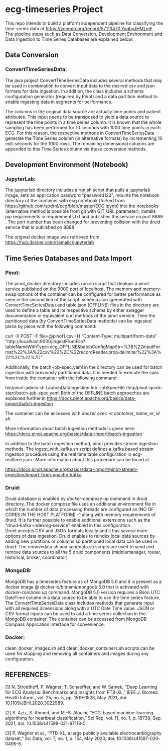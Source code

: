 # ecg-timeseries Project

This repo intends to build a platform independent pipeline for classifying the time-series data of https://zenodo.org/record/5711347#.YaqbvJHMLmF . The pipeline steps such as Data Conversion, Development Environment and Data Ingestion to Time Series Databases are explained below:

## Data Conversion

### ConvertTimeSeriesData:
The java project ConvertTimeSeriesData includes several methods that may be used in combination to convert input data to the desired csv and json formats for data ingestion. In addition, the class includes a schema configuration generator (required by Pinot) and a data partition method to enable ingesting data in segments for performance. 

The columns in the original data source are actually time points and patient attributes. This input needs to be transposed to yield a data source to represent the time points in a time series column. It is known that the whole sampling has been performed for 10 seconds with 1000 time points in each ECG. For this reason, the respective methods in ConvertTimeSeriesData generate the Time Series column (in alternative formats) by incrementing 10 milli seconds for the 1000 rows. The remaining dimensional columns are appended to this Time Series column via these conversion methods.     

## Development Environment (Notebook)

### JupyterLab:
The jupyterlab directory includes a run.sh script that pulls a jupyterlab image, sets an application password "password123", mounts the notebook directory of the container with ecg notebook (forked from https://github.com/spdrnl/ecg/blob/master/ECG.ipynb) into the notebooks  (alternative method is possible from git with GIT_URL parameter), installs pip requirements in requirements.txt and publishes the service on port 8889 . The port number has been changed for preventing collision with the druid service that is published on 8888

The original docker image was retrieved from https://hub.docker.com/r/amalic/jupyterlab

## Time Series Databases and Data Import

### Pinot:
The pinot_docker directory includes run.sh script that deploys a pinot service published on the 9000 port of localhost. The memory and memory-swap options of the container can be configured for better performance as seen in the second line of the script. schema.json (generated with ConvertTimeSeriesData) and table.json (OFFLINE) files in the directory are used to define a table and its respective schema by either swagger documentation or equivalent curl methods of the pinot service. Then the partitioned data (by ConvertTimeSeriesData methods) can be ingested piece by piece with the following command:

curl -X POST -F file=@pinot1.csv -H "Content-Type: multipart/form-data" "http://localhost:9000/ingestFromFile?tableNameWithType=ecg_OFFLINE&batchConfigMapStr=%7B%22inputFormat%22%3A%22csv%22%2C%22recordReader.prop.delimiter%22%3A%22%2C%22%7D"

Additionally, the batch-job-spec.yaml in the directory can be used for batch ingestion with previously partitioned data. It is needed to execute the spec from inside the container with the following command:

bin/pinot-admin.sh LaunchDataIngestionJob -jobSpecFile /tmp/pinot-quick-start/batch-job-spec.yaml Both of the OFFLINE batch approaches are explained further in https://docs.pinot.apache.org/basics/data-import/batch-ingestion

The container can be accessed with _docker exec -it container_name_or_id sh_ 

More information about batch ingestion methods is given here: https://docs.pinot.apache.org/basics/data-import/batch-ingestion 

In addition to the batch ingestion method, pinot provides stream ingestion methods. The ingest_with_kafka.sh script defines a kafka based stream ingestion procedure using the real time table configuration in ecg-realtime.json : More information about this procedure can be found at

https://docs.pinot.apache.org/basics/data-import/pinot-stream-ingestion/import-from-apache-kafka


### Druid:
 Druid database is enabled by _docker-compose up_ command in druid directory. The docker compose file uses an additional environment file in which the number of data processing threads are configured as (NO OF CORES IN THE HOST PLATFORM) -1 along with memory requirements of druid. It is further possible to enable additional extensions such as the "druid-kafka-indexing-service" enabled in this configuration.  
Druid accepts CSV and JSON formats locally and it has several more options of data ingestion. Druid enables to reindex local data sources by adding new partitions or columns so partitioned local data can be used in druid. The removedata.sh and senddata.sh scripts are used to send and remove data sources to all the 5 druid components (middlemanager, router, historical, broker, coordinator) 


### MongoDB: 
MongoDB has a timeseries feature as of MongoDB 5.0 and it is present as a docker image @ docker.io/bitnami/mongodb:5.0 that is activated with _docker-compose up_ command.
MongoDB 5.0 version  requires a Bson UTC DateTime column in a data source to be able to use the time series feature. The ConvertTimeSeriesData class includes methods that generate input with all required dimensions along with a UTC Date Time value. JSON or CSV format inputs can be used to add a time series collection in the MongoDB container. The container can be accessed from MongoDB Compass Application interface for convenience. 

### Docker: 
clean_docker_images.sh and clean_docker_containers.sh scripts can be used for stopping and removing all containers and images during any configuration.



## REFERENCES:
[1]	N. Strodthoff, P. Wagner, T. Schaeffter, and W. Samek, “Deep Learning for ECG Analysis: Benchmarks and Insights from PTB-XL,” IEEE J. Biomed. Health Inform., vol. 25, no. 5, pp. 1519–1528, May 2021, doi: 10.1109/JBHI.2020.3022989.

[2]	S. Aziz, S. Ahmed, and M.-S. Alouini, “ECG-based machine-learning algorithms for heartbeat classification,” Sci Rep, vol. 11, no. 1, p. 18738, Sep. 2021, doi: 10.1038/s41598-021-97118-5.

[3]	P. Wagner et al., “PTB-XL, a large publicly available electrocardiography dataset,” Sci Data, vol. 7, no. 1, p. 154, May 2020, doi: 10.1038/s41597-020-0495-6. 
